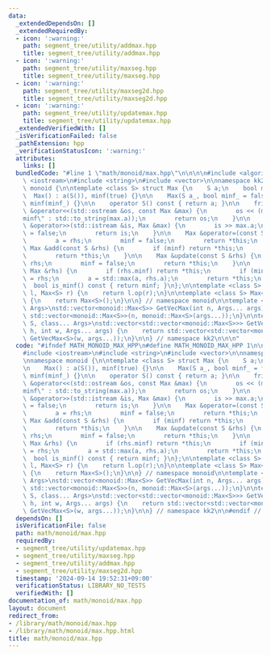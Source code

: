 ```yaml
---
data:
  _extendedDependsOn: []
  _extendedRequiredBy:
  - icon: ':warning:'
    path: segment_tree/utility/addmax.hpp
    title: segment_tree/utility/addmax.hpp
  - icon: ':warning:'
    path: segment_tree/utility/maxseg.hpp
    title: segment_tree/utility/maxseg.hpp
  - icon: ':warning:'
    path: segment_tree/utility/maxseg2d.hpp
    title: segment_tree/utility/maxseg2d.hpp
  - icon: ':warning:'
    path: segment_tree/utility/updatemax.hpp
    title: segment_tree/utility/updatemax.hpp
  _extendedVerifiedWith: []
  _isVerificationFailed: false
  _pathExtension: hpp
  _verificationStatusIcon: ':warning:'
  attributes:
    links: []
  bundledCode: "#line 1 \"math/monoid/max.hpp\"\n\n\n\n#include <algorithm>\n#include\
    \ <iostream>\n#include <string>\n#include <vector>\n\nnamespace kk2 {\n\nnamespace\
    \ monoid {\n\ntemplate <class S> struct Max {\n    S a;\n    bool minf;\n\n  \
    \  Max() : a(S()), minf(true) {}\n\n    Max(S a_, bool minf_ = false) : a(a_),\
    \ minf(minf_) {}\n\n    operator S() const { return a; }\n\n    friend std::ostream\
    \ &operator<<(std::ostream &os, const Max &max) {\n        os << (max.minf ? \"\
    minf\" : std::to_string(max.a));\n        return os;\n    }\n\n    friend std::istream\
    \ &operator>>(std::istream &is, Max &max) {\n        is >> max.a;\n        max.minf\
    \ = false;\n        return is;\n    }\n\n    Max &operator=(const S &rhs) {\n\
    \        a = rhs;\n        minf = false;\n        return *this;\n    }\n\n   \
    \ Max &add(const S &rhs) {\n        if (minf) return *this;\n        a += rhs;\n\
    \        return *this;\n    }\n\n    Max &update(const S &rhs) {\n        a =\
    \ rhs;\n        minf = false;\n        return *this;\n    }\n\n    Max &op(const\
    \ Max &rhs) {\n        if (rhs.minf) return *this;\n        if (minf) return *this\
    \ = rhs;\n        a = std::max(a, rhs.a);\n        return *this;\n    }\n\n  \
    \  bool is_minf() const { return minf; }\n};\n\ntemplate <class S> Max<S> MaxOp(Max<S>\
    \ l, Max<S> r) {\n    return l.op(r);\n}\n\ntemplate <class S> Max<S> MaxUnit()\
    \ {\n    return Max<S>();\n}\n\n} // namespace monoid\n\ntemplate <class S, class...\
    \ Args>\nstd::vector<monoid::Max<S>> GetVecMax(int n, Args... args) {\n    return\
    \ std::vector<monoid::Max<S>>(n, monoid::Max<S>(args...));\n}\n\ntemplate <class\
    \ S, class... Args>\nstd::vector<std::vector<monoid::Max<S>>> GetVecMax2D(int\
    \ h, int w, Args... args) {\n    return std::vector<std::vector<monoid::Max<S>>>(h,\
    \ GetVecMax<S>(w, args...));\n}\n\n} // namespace kk2\n\n\n"
  code: "#ifndef MATH_MONOID_MAX_HPP\n#define MATH_MONOID_MAX_HPP 1\n\n#include <algorithm>\n\
    #include <iostream>\n#include <string>\n#include <vector>\n\nnamespace kk2 {\n\
    \nnamespace monoid {\n\ntemplate <class S> struct Max {\n    S a;\n    bool minf;\n\
    \n    Max() : a(S()), minf(true) {}\n\n    Max(S a_, bool minf_ = false) : a(a_),\
    \ minf(minf_) {}\n\n    operator S() const { return a; }\n\n    friend std::ostream\
    \ &operator<<(std::ostream &os, const Max &max) {\n        os << (max.minf ? \"\
    minf\" : std::to_string(max.a));\n        return os;\n    }\n\n    friend std::istream\
    \ &operator>>(std::istream &is, Max &max) {\n        is >> max.a;\n        max.minf\
    \ = false;\n        return is;\n    }\n\n    Max &operator=(const S &rhs) {\n\
    \        a = rhs;\n        minf = false;\n        return *this;\n    }\n\n   \
    \ Max &add(const S &rhs) {\n        if (minf) return *this;\n        a += rhs;\n\
    \        return *this;\n    }\n\n    Max &update(const S &rhs) {\n        a =\
    \ rhs;\n        minf = false;\n        return *this;\n    }\n\n    Max &op(const\
    \ Max &rhs) {\n        if (rhs.minf) return *this;\n        if (minf) return *this\
    \ = rhs;\n        a = std::max(a, rhs.a);\n        return *this;\n    }\n\n  \
    \  bool is_minf() const { return minf; }\n};\n\ntemplate <class S> Max<S> MaxOp(Max<S>\
    \ l, Max<S> r) {\n    return l.op(r);\n}\n\ntemplate <class S> Max<S> MaxUnit()\
    \ {\n    return Max<S>();\n}\n\n} // namespace monoid\n\ntemplate <class S, class...\
    \ Args>\nstd::vector<monoid::Max<S>> GetVecMax(int n, Args... args) {\n    return\
    \ std::vector<monoid::Max<S>>(n, monoid::Max<S>(args...));\n}\n\ntemplate <class\
    \ S, class... Args>\nstd::vector<std::vector<monoid::Max<S>>> GetVecMax2D(int\
    \ h, int w, Args... args) {\n    return std::vector<std::vector<monoid::Max<S>>>(h,\
    \ GetVecMax<S>(w, args...));\n}\n\n} // namespace kk2\n\n#endif // MATH_MONOID_MAX_H\n"
  dependsOn: []
  isVerificationFile: false
  path: math/monoid/max.hpp
  requiredBy:
  - segment_tree/utility/updatemax.hpp
  - segment_tree/utility/maxseg.hpp
  - segment_tree/utility/addmax.hpp
  - segment_tree/utility/maxseg2d.hpp
  timestamp: '2024-09-14 19:52:31+09:00'
  verificationStatus: LIBRARY_NO_TESTS
  verifiedWith: []
documentation_of: math/monoid/max.hpp
layout: document
redirect_from:
- /library/math/monoid/max.hpp
- /library/math/monoid/max.hpp.html
title: math/monoid/max.hpp
---
```

